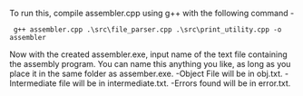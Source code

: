 To run this, compile assembler.cpp using g++ with the following command - 
```console
 g++ assembler.cpp .\src\file_parser.cpp .\src\print_utility.cpp -o assembler
```
Now with the created assembler.exe, input name of the text file containing the assembly program. You can name this anything you like, as long as you place it in the same folder as assember.exe.
-Object File will be in obj.txt.
-Intermediate file will be in intermediate.txt.
-Errors found will be in error.txt.
